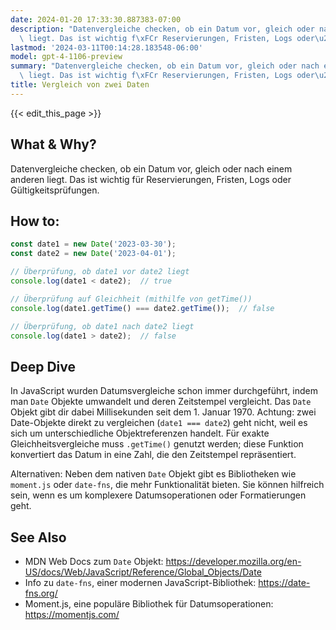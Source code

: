 ```yaml
---
date: 2024-01-20 17:33:30.887383-07:00
description: "Datenvergleiche checken, ob ein Datum vor, gleich oder nach einem anderen\
  \ liegt. Das ist wichtig f\xFCr Reservierungen, Fristen, Logs oder\u2026"
lastmod: '2024-03-11T00:14:28.183548-06:00'
model: gpt-4-1106-preview
summary: "Datenvergleiche checken, ob ein Datum vor, gleich oder nach einem anderen\
  \ liegt. Das ist wichtig f\xFCr Reservierungen, Fristen, Logs oder\u2026"
title: Vergleich von zwei Daten
---
```


{{< edit_this_page >}}

## What & Why?
Datenvergleiche checken, ob ein Datum vor, gleich oder nach einem anderen liegt. Das ist wichtig für Reservierungen, Fristen, Logs oder Gültigkeitsprüfungen.

## How to:
```javascript
const date1 = new Date('2023-03-30');
const date2 = new Date('2023-04-01');

// Überprüfung, ob date1 vor date2 liegt
console.log(date1 < date2);  // true

// Überprüfung auf Gleichheit (mithilfe von getTime())
console.log(date1.getTime() === date2.getTime());  // false

// Überprüfung, ob date1 nach date2 liegt
console.log(date1 > date2);  // false
```

## Deep Dive
In JavaScript wurden Datumsvergleiche schon immer durchgeführt, indem man `Date` Objekte umwandelt und deren Zeitstempel vergleicht. Das `Date` Objekt gibt dir dabei Millisekunden seit dem 1. Januar 1970. Achtung: zwei Date-Objekte direkt zu vergleichen (`date1 === date2`) geht nicht, weil es sich um unterschiedliche Objektreferenzen handelt. Für exakte Gleichheitsvergleiche muss `.getTime()` genutzt werden; diese Funktion konvertiert das Datum in eine Zahl, die den Zeitstempel repräsentiert.

Alternativen: Neben dem nativen `Date` Objekt gibt es Bibliotheken wie `moment.js` oder `date-fns`, die mehr Funktionalität bieten. Sie können hilfreich sein, wenn es um komplexere Datumsoperationen oder Formatierungen geht.

## See Also
- MDN Web Docs zum `Date` Objekt: https://developer.mozilla.org/en-US/docs/Web/JavaScript/Reference/Global_Objects/Date
- Info zu `date-fns`, einer modernen JavaScript-Bibliothek: https://date-fns.org/
- Moment.js, eine populäre Bibliothek für Datumsoperationen: https://momentjs.com/
